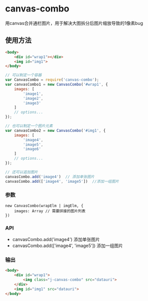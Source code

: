 # canvas-combo
用canvas合并通栏图片，用于解决大图拆分后图片缩放导致的1像素bug


## 使用方法

```HTML
<body>
    <div id="wrap1"></div>
    <img id="img1">
</body>
```

```Javascript
// 可以制定一个容器
var CanvasCombo = require('canvas-combo');
var canvasCombo1 = new CanvasCombo('#wrap1', {
    images: [
        'image1',
        'image2',
        'image3'
    ]
    // options...
});

// 也可以制定一个图片元素
var canvasCombo2 = new CanvasCombo('#img1', {
    images: [
        'image4',
        'image5',
        'image6'
    ]
    // options...
});

// 还可以追加图片
canvasCombo.add('image4')  // 添加单张图片
canvasCombo.add(['image4', 'image5'])  //添加一组图片
```

### 参数

```
new CanvasCombo(wrapElm | imgElm, {
	images: Array // 需要拼接的图片列表
})
```


### API

- canvasCombo.add('image4')  添加单张图片
- canvasCombo.add(['image4', 'image5'])  添加一组图片

### 输出

```HTML
<body>
    <div id="wrap1">
        <img class="j-canvas-combo" src="datauri">
    </div>
    <img id="img1" src="datauri">
</body>
```
